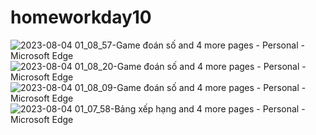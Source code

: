 # homeworkday10
![2023-08-04 01_08_57-Game đoán số and 4 more pages - Personal - Microsoft​ Edge](https://github.com/amorphousmd/homeworkday10/assets/20887245/0fc0cc7d-4679-40c6-a1df-2236e428037d)
![2023-08-04 01_08_20-Game đoán số and 4 more pages - Personal - Microsoft​ Edge](https://github.com/amorphousmd/homeworkday10/assets/20887245/f9a477fd-41af-41f9-88e8-8596eb11bc4e)
![2023-08-04 01_08_09-Game đoán số and 4 more pages - Personal - Microsoft​ Edge](https://github.com/amorphousmd/homeworkday10/assets/20887245/272e706d-6735-413c-a509-3681df52cf21)
![2023-08-04 01_07_58-Bảng xếp hạng and 4 more pages - Personal - Microsoft​ Edge](https://github.com/amorphousmd/homeworkday10/assets/20887245/94e000e3-4d69-4087-86ec-c7d032c86e28)
